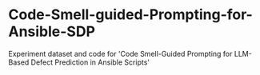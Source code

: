 # Code-Smell-guided-Prompting-for-Ansible-SDP
Experiment dataset and code for 'Code Smell-Guided Prompting for LLM-Based Defect Prediction in Ansible Scripts'
